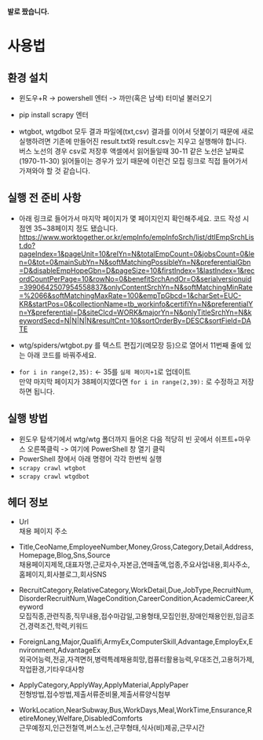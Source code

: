 **발로 짰습니다.**

# 사용법
## 환경 설치
* 윈도우+R -> powershell 엔터 -> 까만(혹은 남색) 터미널 불러오기
* pip install scrapy 엔터

* wtgbot, wtgdbot 모두 결과 파일에(txt,csv) 결과를 이어서 덧붙이기 때문에 새로 실행하려면 기존에 만들어진 result.txt와 result.csv는 지우고 실행해야 합니다.  
버스 노선의 경우 csv로 저장후 액셀에서 읽어들일때 30-11 같은 노선은 날짜로(1970-11-30) 읽어들이는 경우가 있기 때문에 이런건 모집 링크로 직접 들어가서 가져와야 할 것 같습니다.

## 실행 전 준비 사항
* 아래 링크로 들어가서 마지막 페이지가 몇 페이지인지 확인해주세요. 코드 작성 시점엔 35~38페이지 정도 됐습니다.  
https://www.worktogether.or.kr/empInfo/empInfoSrch/list/dtlEmpSrchList.do?pageIndex=1&pageUnit=10&relYn=N&totalEmpCount=0&jobsCount=0&len=0&tot=0&mainSubYn=N&softMatchingPossibleYn=N&preferentialGbn=D&disableEmpHopeGbn=D&pageSize=10&firstIndex=1&lastIndex=1&recordCountPerPage=10&rowNo=0&benefitSrchAndOr=O&serialversionuid=3990642507954558837&onlyContentSrchYn=N&softMatchingMinRate=%2066&softMatchingMaxRate=100&empTpGbcd=1&charSet=EUC-KR&startPos=0&collectionName=tb_workinfo&certifiYn=N&preferentialYn=Y&preferential=D&siteClcd=WORK&majorYn=N&onlyTitleSrchYn=N&keywordSecd=N|N|N|N&resultCnt=10&sortOrderBy=DESC&sortField=DATE

* wtg/spiders/wtgbot.py 를 텍스트 편집기(메모장 등)으로 열어서 11번째 줄에 있는 아래 코드를 바꿔주세요.  
* `for i in range(2,35):` ← 35를 `실제 페이지+1`로 업데이트   
만약 마지막 페이지가 38페이지였다면 `for i in range(2,39):` 로 수정하고 저장하면 됩니다.

## 실행 방법
* 윈도우 탐색기에서 wtg/wtg 폴더까지 들어온 다음 적당히 빈 곳에서 쉬프트+마우스 오른쪽클릭 -> 여기에 PowerShell 창 열기 클릭
* PowerShell 창에서 아래 명령어 각각 한번씩 실행
* `scrapy crawl wtgbot`
* `scrapy crawl wtgdbot`

## 헤더 정보
* Url  
채용 페이지 주소

* Title,CeoName,EmployeeNumber,Money,Gross,Category,Detail,Address,Homepage,Blog,Sns,Source  
채용페이지제목,대표자명,근로자수,자본금,연매출액,업종,주요사업내용,회사주소,홈페이지,회사블로그,회사SNS

* RecruitCategory,RelativeCategory,WorkDetail,Due,JobType,RecruitNum,DisorderRecruitNum,WageCondition,CareerCondition,AcademicCareer,Keyword  
모집직종,관련직종,직무내용,접수마감일,고용형태,모집인원,장애인채용인원,임금조건,경력조건,학력,키워드

* ForeignLang,Major,Qualifi,ArmyEx,ComputerSkill,Advantage,EmployEx,Environment,AdvantageEx  
외국어능력,전공,자격면허,병력특례채용희망,컴퓨터활용능력,우대조건,고용허가제,작업환경,기타우대사항

* ApplyCategory,ApplyWay,ApplyMaterial,ApplyPaper  
전형방법,접수방법,제출서류준비물,제출서류양식첨부

* WorkLocation,NearSubway,Bus,WorkDays,Meal,WorkTime,Ensurance,RetireMoney,Welfare,DisabledComforts  
근무예정지,인근전철역,버스노선,근무형태,식사(비)제공,근무시간

